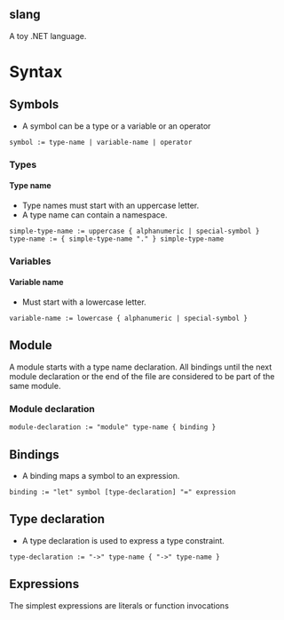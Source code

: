 slang
-----
A toy .NET language.

# Syntax #

## Symbols ##
* A symbol can be a type or a variable or an operator

```
symbol := type-name | variable-name | operator
```

### Types ###
#### Type name ####
* Type names must start with an uppercase letter.
* A type name can contain a namespace.

```
simple-type-name := uppercase { alphanumeric | special-symbol }
type-name := { simple-type-name "." } simple-type-name
```

### Variables ###
#### Variable name ####
* Must start with a lowercase letter.

```
variable-name := lowercase { alphanumeric | special-symbol }
```

## Module ##
A module starts with a type name declaration. All bindings until the next module declaration or the end of the file are considered to be part of the same module.

### Module declaration ###
```
module-declaration := "module" type-name { binding }
```

## Bindings ##
* A binding maps a symbol to an expression.

```
binding := "let" symbol [type-declaration] "=" expression
```

## Type declaration ##
* A type declaration is used to express a type constraint.

```
type-declaration := "->" type-name { "->" type-name }
```

## Expressions ##
The simplest expressions are literals or function invocations
